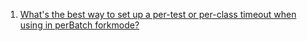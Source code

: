  1. [What's the best way to set up a per-test or per-class timeout when using <junit> in perBatch forkmode?](https://stackoverflow.com/questions/8743594/whats-the-best-way-to-set-up-a-per-test-or-per-class-timeout-when-using-junit)
